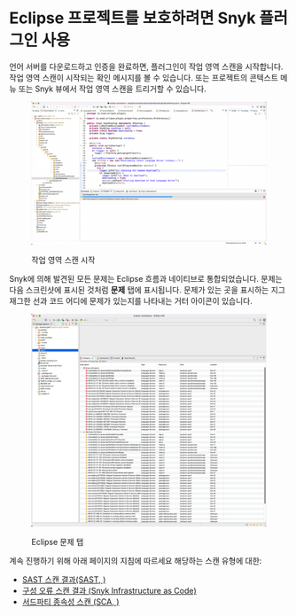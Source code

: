 # Eclipse 프로젝트를 보호하려면 Snyk 플러그인 사용

언어 서버를 다운로드하고 인증을 완료하면, 플러그인이 작업 영역 스캔을 시작합니다. 작업 영역 스캔이 시작되는 확인 메시지를 볼 수 있습니다. 또는 프로젝트의 콘텍스트 메뉴 또는 Snyk 뷰에서 작업 영역 스캔을 트리거할 수 있습니다.

<figure><img src="../../../.gitbook/assets/Screenshot 2022-10-19 at 09.02.25 (1).png" alt="작업 영역 스캔 시작"><figcaption><p>작업 영역 스캔 시작</p></figcaption></figure>

Snyk에 의해 발견된 모든 문제는 Eclipse 흐름과 네이티브로 통합되었습니다. 문제는 다음 스크린샷에 표시된 것처럼 **문제** 탭에 표시됩니다. 문제가 있는 곳을 표시하는 지그재그한 선과 코드 어디에 문제가 있는지를 나타내는 거터 아이콘이 있습니다.

<figure><img src="../../../.gitbook/assets/Screenshot 2022-05-13 at 12.20.26.png" alt="Eclipse 문제 탭"><figcaption><p>Eclipse 문제 탭</p></figcaption></figure>

계속 진행하기 위해 아래 페이지의 지침에 따르세요 해당하는 스캔 유형에 대한:

* [SAST 스캔 결과(SAST, )](https://docs.snyk.io/ide-tools/eclipse-plugin/sast-scanning-results-sast-snyk-code)
* [구성 오류 스캔 결과 (Snyk Infrastructure as Code)](https://docs.snyk.io/ide-tools/eclipse-plugin/misconfiguration-scanning-results-snyk-infrastructure-as-code)
* [서드파티 종속성 스캔 (SCA, )](https://docs.snyk.io/ide-tools/eclipse-plugin/third-party-dependency-scanning-sca-snyk-open-source)